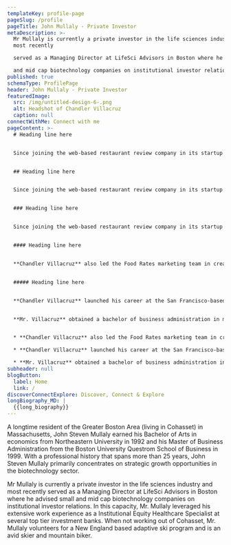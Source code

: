 ```yaml
---
templateKey: profile-page
pageSlug: /profile
pageTitle: John Mullaly - Private Investor
metaDescription: >-
  Mr Mullaly is currently a private investor in the life sciences industry and
  most recently

  served as a Managing Director at LifeSci Advisors in Boston where he advised small

  and mid cap biotechnology companies on institutional investor relations
published: true
schemaType: ProfilePage
header: John Mullaly - Private Investor
featuredImage:
  src: /img/untitled-design-6-.png
  alt: Headshot of Chandler Villacruz
  caption: null
connectWithMe: Connect with me
pageContent: >-
  # Heading line here


  Since joining the web-based restaurant review company in its startup phase, **Chandler Villacruz** has spearheaded market research activities that have allowed the firm to build effective advertising campaigns and achieve sound business growth.


  ## Heading line here


  Since joining the web-based restaurant review company in its startup phase, **Chandler Villacruz** has spearheaded market research activities that have allowed the firm to build effective advertising campaigns and achieve sound business growth.


  ### Heading line here


  Since joining the web-based restaurant review company in its startup phase, **Chandler Villacruz** has spearheaded market research activities that have allowed the firm to build effective advertising campaigns and achieve sound business growth.


  #### Heading line here


  **Chandler Villacruz** also led the Food Rates marketing team in creating a successful *user rewards program* that boosted online signups by 10,000 accounts in its first 30 days. For his achievements in his field, the [San Francisco Business Times](file:///home/surajit/Downloads/executives%20(2)/executives/profile.html#) recognized him as one of its “40 Under 40” *business leaders* in 2014.


  ##### Heading line here


  **Chandler Villacruz** launched his career at the San Francisco-based Healthy Living. After only six years with the firm, he advanced from his position of marketing associate to the role of marketing director.


  **Mr. Villacruz** obtained a bachelor of business administration in marketing from the Mays Business School at Texas A&M University, where he pursued the Advertising Strategy career track. Subsequently, he earned a master of science in marketing at the University of Southern California.


  * **Chandler Villacruz** also led the Food Rates marketing team in creating a successful *user rewards program* that boosted online signups by 10,000 accounts in its first 30 days. For his achievements in his field, the [San Francisco Business Times](file:///home/surajit/Downloads/executives%20(2)/executives/profile.html#) recognized him as one of its “40 Under 40” *business leaders* in 2014.

  * **Chandler Villacruz** launched his career at the San Francisco-based Healthy Living. After only six years with the firm, he advanced from his position of marketing associate to the role of marketing director.

  * **Mr. Villacruz** obtained a bachelor of business administration in marketing from the Mays Business School at Texas A&M University, where he pursued the Advertising Strategy career track. Subsequently, he earned a master of science in marketing at the University of Southern California.
subheader: null
blogButton:
  label: Home
  link: /
discoverConnectExplore: Discover, Connect & Explore
longBiography_MD: |
  {{long_biography}}
---
```

A longtime resident of the Greater Boston Area (living in Cohasset) in Massachusetts, John Steven Mullaly earned his Bachelor of Arts in economics from Northeastern University in 1992 and his Master of Business Administration from the Boston University Questrom School of Business in 1999. With a professional history that spans more than 25 years, John Steven Mullaly primarily concentrates on strategic growth opportunities in the biotechnology sector. 

Mr Mullaly is currently a private investor in the life sciences industry and most recently served as a Managing Director at LifeSci Advisors in Boston where he advised small and mid cap biotechnology companies on institutional investor relations. In this capacity, Mr. Mullaly leveraged his extensive work experience as a Institutional Equity Healthcare Specialist at several top tier investment banks. When not working out of Cohasset, Mr. Mullaly volunteers for a New England based adaptive ski program and is an avid skier and mountain biker.